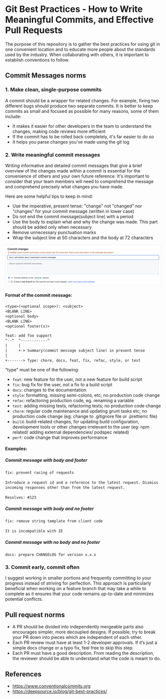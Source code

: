 # Git Best Practices - How to Write Meaningful Commits, and Effective Pull Requests

The purpose of this repository is to gather the best practices for using git in one convenient location and to educate more people about the standards used by the industry. When collaborating with others, it is important to establish conventions to follow.

## Commit Messages norms

### 1. Make clean, single-purpose commits

A commit should be a wrapper for related changes. For example, fixing two different bugs should produce two separate commits. It is better to keep commits as small and focused as possible for many reasons, some of them include:

- It makes it easier for other developers in the team to understand the changes, making code reviews more efficient
- If the commit has to be rolled back completely, it's far easier to do so
- It helps you parse changes you've made using the git log


### 2. Write meaningful commit messages

Writing informative and detailed commit messages that give a brief overview of the changes made within a commit is essential for the convenience of others and your own future reference. It's important to consider that your team members will need to comprehend the message and comprehend precisely what changes you have made.

Here are some helpful tips to keep in mind:

- Use the imperative, present tense: "change" not "changed" nor "changes" for your commit message (written in lower case)
- Do not end the commit message(subject line) with a period
- Use the body to explain what and why the change was made. This part should be added only when necessary
- Remove unnecessary punctuation marks
- Wrap the subject line at 50 characters and the body at 72 characters

<p>
<img alt="Light" src="/commit-message.png">
</p> 

#### Format of the commit message:

```
<type>(<optional scope>): <subject>
<BLANK LINE>
<optional body>
<BLANK LINE>
<optional footer(s)>
```
  
```
feat: add foo support
^--^  ^------------^
|     |
|     +-> Summary(commit message subject line) in present tense
|
+-------> Type: chore, docs, feat, fix, refac, style, or test
```

"type" must be one of the following:

- `feat`: new feature for the user, not a new feature for build script
- `fix`: bug fix for the user, not a fix to a build script
- `docs`: changes to the documentation
- `style`: formatting, missing semi-colons, etc; no production code change
- `refac`: refactoring production code, eg. renaming a variable
- `test`: adding missing tests, refactoring tests; no production code change
- `chore`: regular code maintenance and updating grunt tasks etc; no production code change (eg: change to .gitignore file or .prettierrc file)
- `build`: build-related changes, for updating build configuration, development tools or other changes irrelevant to the user (eg: npm related/ adding external dependencies/ podspec related)
- `perf`: code change that improves performance

#### Examples:

##### Commit message with body and footer

```
fix: prevent racing of requests

Introduce a request id and a reference to the latest request. Dismiss
incoming responses other than from the latest request.

Resolves: #123
```

##### Commit message with body and no footer

```
fix: remove string template from client code

It is incompatible with IE
```

##### Commit message with no body and no footer

```
docs: prepare CHANGELOG for version x.x.x
```

### 3. Commit early, commit often

I suggest working in smaller portions and frequently committing to your progress instead of striving for perfection. This approach is particularly beneficial when working on a feature branch that may take a while to complete as it ensures that your code remains up-to-date and minimizes potential conflicts.


## Pull request norms

- A PR should be divided into independently mergeable parts also encourages simpler, more decoupled designs. If possible, try to break your PR down into pieces which are independent of each other.
- Each PR review must have at least 1-2 developer approvals. If it’s just a simple docs change or a typo fix, feel free to skip this step.
- Each PR must have a good description. From reading the description, the reviewer should be able to understand what the code is meant to do.

## References
- https://www.conventionalcommits.org
- https://deepsource.io/blog/git-best-practices/

